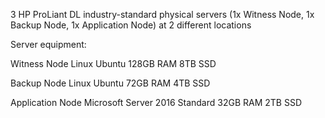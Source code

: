 3 HP ProLiant DL industry-standard physical servers
(1x Witness Node, 1x Backup Node, 1x Application Node)
at 2 different locations

Server equipment:

Witness Node
Linux Ubuntu
128GB RAM
8TB SSD

Backup Node
Linux Ubuntu
72GB RAM
4TB SSD

Application Node
Microsoft Server 2016 Standard
32GB RAM
2TB SSD
